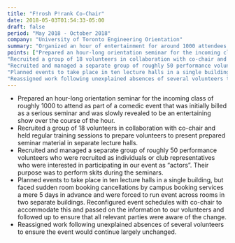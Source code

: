 ```yaml
---
title: "F!rosh P!rank Co-Chair"
date: 2018-05-03T01:54:33-05:00
draft: false
period: "May 2018 - October 2018"
company: "University of Toronto Engineering Orientation"
summary: "Organized an hour of entertainment for around 1000 attendees across 10 rooms with unique schedules for each one"
points: ["Prepared an hour-long orientation seminar for the incoming class of roughly 1000 to attend as part of a comedic event that was initially billed as a serious seminar and was slowly revealed to be an entertaining show over the course of the hour.",
"Recruited a group of 18 volunteers in collaboration with co-chair and held regular training sessions to prepare volunteers to present prepared seminar material in separate lecture halls.",
"Recruited and managed a separate group of roughly 50 performance volunteers who were recruited as individuals or club representatives who were interested in participating in our event as “actors”. Their purpose was to perform skits during the seminars.",
"Planned events to take place in ten lecture halls in a single building, but faced sudden room booking cancellations by campus booking services a mere 5 days in advance and were forced to run event across rooms in two separate buildings. Reconfigured event schedules with co-chair to accommodate this and passed on the information to our volunteers and followed up to ensure that all relevant parties were aware of the change.",
"Reassigned work following unexplained absences of several volunteers to ensure the event would continue largely unchanged."]
---
```


- Prepared an hour-long orientation seminar for the incoming class of roughly 1000 to attend as part of a comedic event that was initially billed as a serious seminar and was slowly revealed to be an entertaining show over the course of the hour.
- Recruited a group of 18 volunteers in collaboration with co-chair and held regular training sessions to prepare volunteers to present prepared seminar material in separate lecture halls.
- Recruited and managed a separate group of roughly 50 performance volunteers who were recruited as individuals or club representatives who were interested in participating in our event as “actors”. Their purpose was to perform skits during the seminars.
- Planned events to take place in ten lecture halls in a single building, but faced sudden room booking cancellations by campus booking services a mere 5 days in advance and were forced to run event across rooms in two separate buildings. Reconfigured event schedules with co-chair to accommodate this and passed on the information to our volunteers and followed up to ensure that all relevant parties were aware of the change.
- Reassigned work following unexplained absences of several volunteers to ensure the event would continue largely unchanged.

